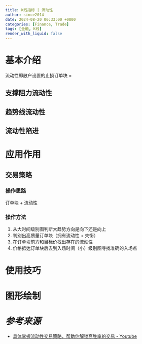 ```yaml
---
title: K线指标 | 流动性
author: since2014
date: 2024-08-20 00:33:00 +0800
categories: [Finance, Trade]
tags: [金融, K线]
render_with_liquid: false
---
```


# 基本介绍

流动性即散户设置的止损订单块 =  

## 支撑阻力流动性

## 趋势线流动性

## 流动性陷进

# 应用作用

## 交易策略

### 操作思路

订单块 + 流动性

### 操作方法

1. 从大时间级别图判断大趋势方向是向下还是向上
2. 判别出高质量订单块（拥有流动性 + 失衡）
3. 在订单块前方和目标价找出存在的流动性
4. 价格抵达订单块后去到入场时间（小）级别图寻找准确的入场点

# 使用技巧

# 图形绘制



# *参考来源*

+ [具体掌握流动性交易策略，帮助你解锁高胜率的交易 - Youtube](https://youtu.be/pdBi2PYWHG8?si=5QF2uUgPQiKcmp2t)

